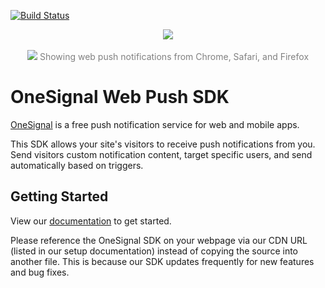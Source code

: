 [![Build Status](https://travis-ci.org/OneSignal/OneSignal-Website-SDK.svg?branch=master)](https://travis-ci.org/OneSignal/OneSignal-Website-SDK)

<p align="center">
  <img src="https://media.onesignal.com/cms/Website%20Layout/logo-red.svg"/>
  <br/>
    <br/>
  <img src="https://www.filepicker.io/api/file/FKy7xatlQeGqUuE9C3p8"/>
  <span style="color: grey !important">Showing web push notifications from Chrome, Safari, and Firefox</span>
</p>

# OneSignal Web Push SDK

[OneSignal](https://onesignal.com) is a free push notification service for web and mobile apps.

This SDK allows your site's visitors to receive push notifications from you. Send visitors custom notification content, target specific users, and send automatically based on triggers.


## Getting Started

View our [documentation](https://documentation.onesignal.com/docs/web-push-setup) to get started.

Please reference the OneSignal SDK on your webpage via our CDN URL (listed in our setup documentation) instead of copying the source into another file. This is because our SDK updates frequently for new features and bug fixes.
